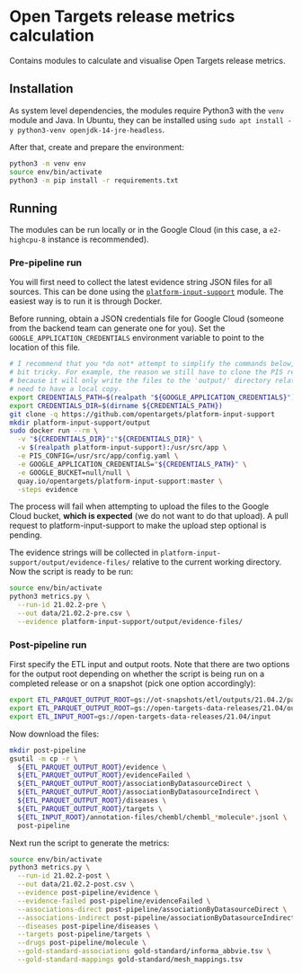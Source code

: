 # Open Targets release metrics calculation

Contains modules to calculate and visualise Open Targets release metrics.

## Installation
As system level dependencies, the modules require Python3 with the `venv` module and Java. In Ubuntu, they can be installed using `sudo apt install -y python3-venv openjdk-14-jre-headless`.

After that, create and prepare the environment:
```bash
python3 -m venv env
source env/bin/activate
python3 -m pip install -r requirements.txt
```

## Running

The modules can be run locally or in the Google Cloud (in this case, a `e2-highcpu-8` instance is recommended).

### Pre-pipeline run
You will first need to collect the latest evidence string JSON files for all sources. This can be done using the [`platform-input-support`](https://github.com/opentargets/platform-input-support) module. The easiest way is to run it is through Docker.

Before running, obtain a JSON credentials file for Google Cloud (someone from the backend team can generate one for you). Set the `GOOGLE_APPLICATION_CREDENTIALS` environment variable to point to the location of this file.

```bash
# I recommend that you *do not* attempt to simplify the commands below, as the way PIS writes the output files can be a
# bit tricky. For example, the reason we still have to clone the PIS repository, even though running via Docker, is
# because it will only write the files to the 'output/' directory relative to its code root; and to properly map this we
# need to have a local copy.
export CREDENTIALS_PATH=$(realpath "${GOOGLE_APPLICATION_CREDENTIALS}")
export CREDENTIALS_DIR=$(dirname ${CREDENTIALS_PATH})
git clone -q https://github.com/opentargets/platform-input-support
mkdir platform-input-support/output
sudo docker run --rm \
  -v "${CREDENTIALS_DIR}":"${CREDENTIALS_DIR}" \
  -v $(realpath platform-input-support):/usr/src/app \
  -e PIS_CONFIG=/usr/src/app/config.yaml \
  -e GOOGLE_APPLICATION_CREDENTIALS="${CREDENTIALS_PATH}" \
  -e GOOGLE_BUCKET=null/null \
  quay.io/opentargets/platform-input-support:master \
  -steps evidence
```

The process will fail when attempting to upload the files to the Google Cloud bucket, **which is expected** (we do not want to do that upload). A pull request to platform-input-support to make the upload step optional is pending.

The evidence strings will be collected in `platform-input-support/output/evidence-files/` relative to the current working directory. Now the script is ready to be run:

```bash
source env/bin/activate
python3 metrics.py \
  --run-id 21.02.2-pre \
  --out data/21.02.2-pre.csv \
  --evidence platform-input-support/output/evidence-files/
```

### Post-pipeline run
First specify the ETL input and output roots. Note that there are two options for the output root depending on whether the script is being run on a completed release or on a snapshot (pick one option accordingly):
```bash
export ETL_PARQUET_OUTPUT_ROOT=gs://ot-snapshots/etl/outputs/21.04.2/parquet  # For snapshots.
export ETL_PARQUET_OUTPUT_ROOT=gs://open-targets-data-releases/21.04/output/etl/parquet  # For completed releases.
export ETL_INPUT_ROOT=gs://open-targets-data-releases/21.04/input
```

Now download the files:
```bash
mkdir post-pipeline
gsutil -m cp -r \
  ${ETL_PARQUET_OUTPUT_ROOT}/evidence \
  ${ETL_PARQUET_OUTPUT_ROOT}/evidenceFailed \
  ${ETL_PARQUET_OUTPUT_ROOT}/associationByDatasourceDirect \
  ${ETL_PARQUET_OUTPUT_ROOT}/associationByDatasourceIndirect \
  ${ETL_PARQUET_OUTPUT_ROOT}/diseases \
  ${ETL_PARQUET_OUTPUT_ROOT}/targets \
  ${ETL_INPUT_ROOT}/annotation-files/chembl/chembl_*molecule*.jsonl \
  post-pipeline
```

Next run the script to generate the metrics:
```bash
source env/bin/activate
python3 metrics.py \
  --run-id 21.02.2-post \
  --out data/21.02.2-post.csv \
  --evidence post-pipeline/evidence \
  --evidence-failed post-pipeline/evidenceFailed \
  --associations-direct post-pipeline/associationByDatasourceDirect \
  --associations-indirect post-pipeline/associationByDatasourceIndirect \
  --diseases post-pipeline/diseases \
  --targets post-pipeline/targets \
  --drugs post-pipeline/molecule \
  --gold-standard-associations gold-standard/informa_abbvie.tsv \
  --gold-standard-mappings gold-standard/mesh_mappings.tsv
```

